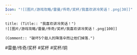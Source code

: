```yaml
---
Icon: "![[图片/游戏攻略/雷曼/传奇/奖杯/我喜欢讲冷笑话！.png|30]]"
---
```

```ad-common-bronze-trophy
title: (Title:: "我喜欢讲冷笑话！")
![[图片/游戏攻略/雷曼/传奇/奖杯/我喜欢讲冷笑话！.png|100]]

(Comment:: "破坏5个敌人的降落伞而让他们掉落.")
```

#雷曼/传奇/奖杯 #奖杯 #奖杯/铜
